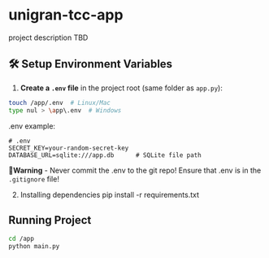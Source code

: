# unigran-tcc-app

project description TBD

## 🛠 Setup Environment Variables

1. **Create a `.env` file** in the project root (same folder as `app.py`):  
```bash
touch /app/.env  # Linux/Mac
type nul > \app\.env  # Windows
```

 .env example:
 ```
# .env
SECRET_KEY=your-random-secret-key
DATABASE_URL=sqlite:///app.db      # SQLite file path
 ```

🚫**Warning** - Never commit the .env to the git repo!
Ensure that .env is in the `.gitignore` file!

2. Installing dependencies
pip install -r requirements.txt

## Running Project
```bash
cd /app
python main.py
```
